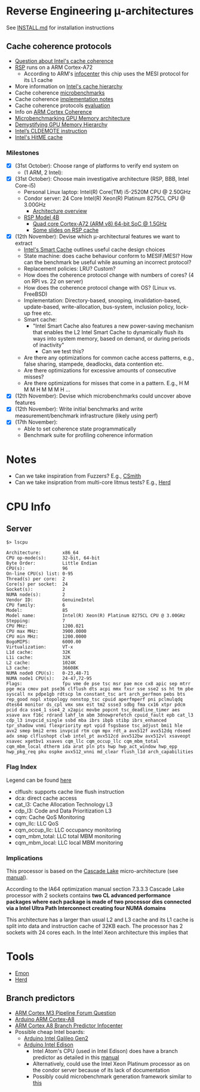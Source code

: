 # Reverse Engineering μ-architectures
See [INSTALL.md](INSTALL.md) for installation instructions

## Cache coherence protocols
- [Question about Intel's cache coherence](https://software.intel.com/en-us/forums/intel-moderncode-for-parallel-architectures/topic/777852)
- [RSP](https://www.raspberrypi.org/products/raspberry-pi-4-model-b/specifications/) runs on a ARM Cortex-A72
  - According to ARM's [infocenter](http://infocenter.arm.com/help/index.jsp?topic=/com.arm.doc.100095_0003_06_en/Chunk905102933.html) this chip uses the MESI protocol for its L1 cache
- More information on [Intel's cache hierarchy](https://stackoverflow.com/questions/28891349/how-are-the-modern-intel-cpu-l3-caches-organized)
- Cache coherence [microbenchmarks](https://pdfs.semanticscholar.org/1d32/09cc498254eac8fc1fea0afd8a4d285b0be9.pdf)
- Cache coherence [implementation notes](http://lastweek.io/notes/cache_coherence/)
- Cache coherence protocols [evaluation](https://dl.acm.org/citation.cfm?id=6514)
- Info on [ARM Cortex Coherence](https://www.blackhat.com/docs/eu-16/materials/eu-16-Lipp-ARMageddon-How-Your-Smartphone-CPU-Breaks-Software-Level-Security-And-Privacy-wp.pdf)
- [Microbenchmarking GPU Memory architecture](https://arxiv.org/pdf/1509.02308.pdf)
- [Demystifying GPU Memory Hierarchy](https://ieeexplore.ieee.org/abstract/document/5452013/)
- [Intel’s CLDEMOTE instruction](https://sites.utexas.edu/jdm4372/category/computer-hardware/cache-coherence-implementations/)
- [Intel's HitME cache](https://patents.google.com/patent/US8631210)

### Milestones
- [x] (31st October): Choose range of platforms to verify end system on
    * (1 ARM, 2 Intel):
- [x] (31st October): Choose main investigative architecture (RSP, BBB, Intel Core-i5)
    * Personal Linux laptop: Intel(R) Core(TM) i5-2520M CPU @ 2.50GHz
    * Condor server: 24 Core Intel(R) Xeon(R) Platinum 8275CL CPU @ 3.00GHz
      * [Architecture overview](https://software.intel.com/en-us/articles/intel-xeon-processor-scalable-family-technical-overview)
    * [RSP Model 4B](https://www.raspberrypi.org/products/raspberry-pi-4-model-b/specifications/)
       * [Quad core Cortex-A72 (ARM v8) 64-bit SoC @ 1.5GHz](http://infocenter.arm.com/help/topic/com.arm.doc.100095_0003_06_en/cortex_a72_mpcore_trm_100095_0003_06_en.pdf)
       * [Some slides on RSP cache](https://cseweb.ucsd.edu/classes/wi17/cse237A-a/handouts/03.mem.pdf)
- [x] (12th November): Devise which μ-architectural features we want to extract
  - [Intel's Smart Cache](https://software.intel.com/en-us/articles/software-techniques-for-shared-cache-multi-core-systems/?wapkw=smart+cache) outlines useful cache design choices
  - State machine: does cache behaviour conform to MESIF/MESI? How can the benchmark be useful while assuming an incorrect protocol?
  - Replacement policies: LRU? Custom?
  - How does the coherence protocol change with numbers of cores? (4 on RPI vs. 22 on server)
  - How does the coherence protocol change with OS? (Linux vs. FreeBSD)
  - Implementation: Directory-based, snooping, invalidation-based, update-based, write-allocation, bus-system, inclusion policy, lock-up free etc.
  - Smart cache:
    - "Intel Smart Cache also features a new power-saving mechanism that enables the L2 Intel Smart Cache to dynamically flush its ways into system memory, based on demand, or during periods of inactivity"
      - Can we test this?
  - Are there any optimizations for common cache access patterns, e.g., false sharing, stampede, deadlocks, data contention etc.
  - Are there optimizations for excessive amounts of consecutive misses?
  - Are there optimizations for misses that come in a pattern. E.g., H M M M H M M M H ...
- [x] (12th November): Devise which microbenchmarks could uncover above features
- [x] (12th November): Write initial benchmarks and write measurement/benchmark infrastructure (likely using perf)
- [x] (17th November):
  - Able to set coherence state programmatically
  - Benchmark suite for profiling coherence information
  
# Notes
- Can we take inspiration from Fuzzers? E.g., [CSmith](https://github.com/csmith-project/csmith)
- Can we take insipration from multi-core litmus tests? E.g., [Herd](https://github.com/herd/herdtools/)

# CPU Info
## Server
```
$> lscpu

Architecture:        x86_64
CPU op-mode(s):      32-bit, 64-bit
Byte Order:          Little Endian
CPU(s):              96
On-line CPU(s) list: 0-95
Thread(s) per core:  2
Core(s) per socket:  24
Socket(s):           2
NUMA node(s):        2
Vendor ID:           GenuineIntel
CPU family:          6
Model:               85
Model name:          Intel(R) Xeon(R) Platinum 8275CL CPU @ 3.00GHz
Stepping:            7
CPU MHz:             1200.021
CPU max MHz:         3900.0000
CPU min MHz:         1200.0000
BogoMIPS:            6000.00
Virtualization:      VT-x
L1d cache:           32K
L1i cache:           32K
L2 cache:            1024K
L3 cache:            36608K
NUMA node0 CPU(s):   0-23,48-71
NUMA node1 CPU(s):   24-47,72-95
Flags:               fpu vme de pse tsc msr pae mce cx8 apic sep mtrr pge mca cmov pat pse36 clflush dts acpi mmx fxsr sse sse2 ss ht tm pbe syscall nx pdpe1gb rdtscp lm constant_tsc art arch_perfmon pebs bts rep_good nopl xtopology nonstop_tsc cpuid aperfmperf pni pclmulqdq dtes64 monitor ds_cpl vmx smx est tm2 ssse3 sdbg fma cx16 xtpr pdcm pcid dca sse4_1 sse4_2 x2apic movbe popcnt tsc_deadline_timer aes xsave avx f16c rdrand lahf_lm abm 3dnowprefetch cpuid_fault epb cat_l3 cdp_l3 invpcid_single ssbd mba ibrs ibpb stibp ibrs_enhanced tpr_shadow vnmi flexpriority ept vpid fsgsbase tsc_adjust bmi1 hle avx2 smep bmi2 erms invpcid rtm cqm mpx rdt_a avx512f avx512dq rdseed adx smap clflushopt clwb intel_pt avx512cd avx512bw avx512vl xsaveopt xsavec xgetbv1 xsaves cqm_llc cqm_occup_llc cqm_mbm_total cqm_mbm_local dtherm ida arat pln pts hwp hwp_act_window hwp_epp hwp_pkg_req pku ospke avx512_vnni md_clear flush_l1d arch_capabilities
```

### Flag Index
Legend can be found [here](https://unix.stackexchange.com/questions/43539/what-do-the-flags-in-proc-cpuinfo-mean)
- clflush: supports cache line flush instruction
- dca: direct cache access
- cat_l3: Cache Allocation Technology L3
- cdp_l3: Code and Data Prioritization L3
- cqm: Cache QoS Monitoring
- cqm_llc: LLC QoS
- cqm_occup_llc: LLC occupancy monitoring
- cqm_mbm_total: LLC total MBM monitoring
- cqm_mbm_local: LLC local MBM monitoring

### Implications
This processor is based on the [Cascade Lake](https://en.wikichip.org/wiki/intel/xeon_platinum#8200-Series_.28Cascade_Lake.29) micro-architecture (see [manual]()).

According to the IA64 optimization manual section 7.3.3.3 Cascade Lake processor with 2 sockets contains **two CL advanced performance packages where each package is made of two processor dies connected via a Intel Ultra Path Interconnect creating four NUMA domains**

This architecture has a larger than usual L2 and L3 cache and its L1 cache is split into data and instruction cache of 32KB each. The processor has 2 sockets with 24 cores each. In the Intel Xeon architecture this implies that 


# Tools
- [Emon](https://software.intel.com/sites/default/files/emon_user_guide_2019u3.pdf)
- [Herd](https://github.com/herd/herdtools/)

## Branch predictors
- [ARM Cortex M3 Pipeline Forum Question](https://community.arm.com/developer/ip-products/processors/f/cortex-m-forum/3190/cortex-m3-pipeline-stages-branch-prediction)
- [Arduino ARM Cortex-A8](https://www.arduino.cc/en/Main/ArduinoBoardTre)
- [ARM Cortex A8 Branch Predictor Infocenter](http://infocenter.arm.com/help/index.jsp?topic=/com.arm.doc.ddi0337e/CACDJFCF.html#)
- Possible cheap Intel boards:
  - [Arduino Intel Galileo Gen2](https://www.arduino.cc/en/ArduinoCertified/IntelGalileoGen2)
  - [Arduino Intel Edison](https://www.arduino.cc/en/ArduinoCertified/IntelEdison)
    - Intel Atom's CPU (used in Intel Edison) does have a branch predictor as detailed in this [manual](https://www.intel.com/content/dam/www/public/us/en/documents/manuals/64-ia-32-architectures-optimization-manual.pdf)
    - Alternatively, could use the Intel Xeon Platinum processor as on the condor server because of its lack of documentation
    - Possibly could microbenchmark generation framework similar to [this](https://ieeexplore.ieee.org/abstract/document/7818338/)
